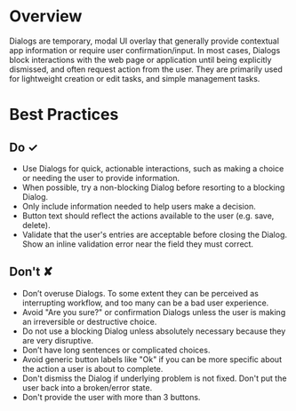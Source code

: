 # Overview
Dialogs are temporary, modal UI overlay that generally provide contextual app information or require user confirmation&#x2F;input. In most cases, Dialogs block interactions with the web page or application until being explicitly dismissed, and often request action from the user. They are primarily used for lightweight creation or edit tasks, and simple management tasks.


# Best Practices

## Do &#10003;
- Use Dialogs for quick, actionable interactions, such as making a choice or needing the user to provide information.
- When possible, try a non-blocking Dialog before resorting to a blocking Dialog.
- Only include information needed to help users make a decision.
- Button text should reflect the actions available to the user (e.g. save, delete).
- Validate that the user&#39;s entries are acceptable before closing the Dialog. Show an inline validation error near the field they must correct.

## Don't &#10008;
- Don’t overuse Dialogs. To some extent they can be perceived as interrupting workflow, and too many can be a bad user experience.
- Avoid &quot;Are you sure?&quot; or confirmation Dialogs unless the user is making an irreversible or destructive choice.
- Do not use a blocking Dialog unless absolutely necessary because they are very disruptive.
- Don’t have long sentences or complicated choices.
- Avoid generic button labels like &quot;Ok&quot; if you can be more specific about the action a user is about to complete.
- Don&#39;t dismiss the Dialog if underlying problem is not fixed. Don&#39;t put the user back into a broken&#x2F;error state.
- Don&#39;t provide the user with more than 3 buttons.